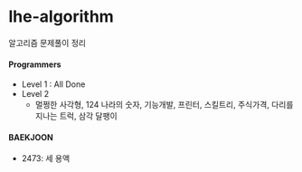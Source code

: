 # lhe-algorithm
알고리즘 문제풀이 정리

#### Programmers
- Level 1 : All Done
- Level 2 
    * 멀쩡한 사각형, 124 나라의 숫자, 기능개발, 프린터, 스킬트리,
    주식가격, 다리를 지나는 트럭, 삼각 달팽이 

#### BAEKJOON

- 2473: 세 용액
